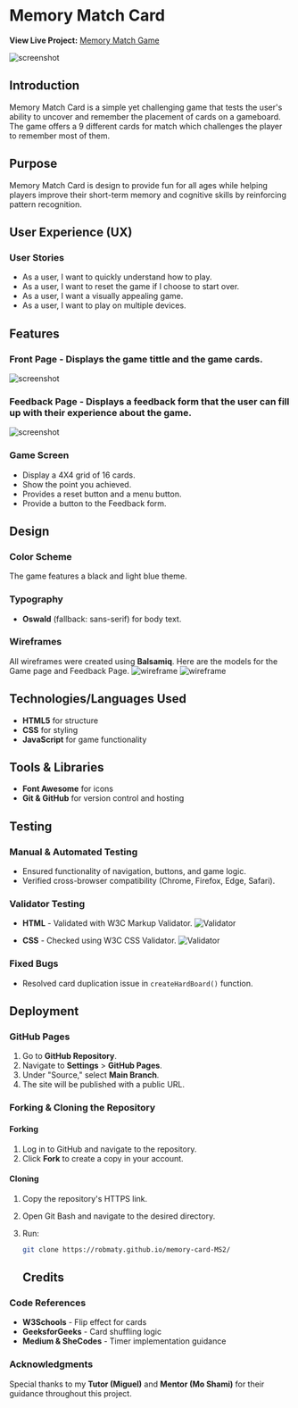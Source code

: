 # Memory Match Card

**View Live Project:** [Memory Match Game](https://robmaty.github.io/memory-card-MS2/)

![screenshot](assets/readme.img/responsive.png)

## Introduction
Memory Match Card is a simple yet challenging game that tests the user's ability to uncover and remember the placement of cards on a gameboard. The game offers a 9 different cards for match which challenges the player to remember most of them.

## Purpose
Memory Match Card is design to provide fun for all ages while helping players improve their short-term memory and cognitive skills by reinforcing pattern recognition.

## User Experience (UX) 
### User Stories
- As a user, I want to quickly understand how to play.
- As a user, I want to reset the game if I choose to start over.
- As a user, I want a visually appealing game.
- As a user, I want to play on multiple devices.

## Features
### **Front Page** - Displays the game tittle and the game cards.

![screenshot](assets/readme.img/firstPage.png)

### **Feedback Page** - Displays a feedback form that the user can fill up with their experience about the game.

![screenshot](assets/readme.img/FeedbackPage.png)

### Game Screen
- Display a 4X4 grid of 16 cards.
- Show the point you achieved.
- Provides a reset button and a menu button.
- Provide a button to the Feedback form.

## Design
### Color Scheme
The game features a black and light blue theme.

### Typography
- **Oswald** (fallback: sans-serif) for body text.

### Wireframes
All wireframes were created using **Balsamiq**.
Here are the models for the Game page and Feedback Page. 
![wireframe](assets/readme.img/firstpage-example.png)
![wireframe](assets/readme.img/feedback-page.png)

## Technologies/Languages Used
- **HTML5** for structure
- **CSS** for styling
- **JavaScript** for game functionality

## Tools & Libraries
- **Font Awesome** for icons
- **Git & GitHub** for version control and hosting

## Testing
### Manual & Automated Testing
- Ensured functionality of navigation, buttons, and game logic.
- Verified cross-browser compatibility (Chrome, Firefox, Edge, Safari).

### Validator Testing
- **HTML** - Validated with W3C Markup Validator.
![Validator](assets/readme.img/htmlerrors.png "HTML")

- **CSS** - Checked using W3C CSS Validator.
![Validator](assets/readme.img/cssvalidator.png "CSS")


### Fixed Bugs
- Resolved card duplication issue in `createHardBoard()` function.

## Deployment 
### GitHub Pages
1. Go to **GitHub Repository**.
2. Navigate to **Settings** > **GitHub Pages**.
3. Under "Source," select **Main Branch**.
4. The site will be published with a public URL.

### Forking & Cloning the Repository
#### Forking
1. Log in to GitHub and navigate to the repository.
2. Click **Fork** to create a copy in your account.

#### Cloning
1. Copy the repository's HTTPS link.
2. Open Git Bash and navigate to the desired directory.
3. Run:
   ```sh
   git clone https://robmaty.github.io/memory-card-MS2/
   ```

   ## Credits
### Code References
- **W3Schools** - Flip effect for cards
- **GeeksforGeeks** - Card shuffling logic
- **Medium & SheCodes** - Timer implementation guidance

### Acknowledgments
Special thanks to my **Tutor (Miguel)** and **Mentor (Mo Shami)** for their guidance throughout this project.